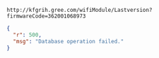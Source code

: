 `http://kfgrih.gree.com/wifiModule/Lastversion?firmwareCode=362001068973`

```json
{
  "r": 500,
  "msg": "Database operation failed."
}
```
